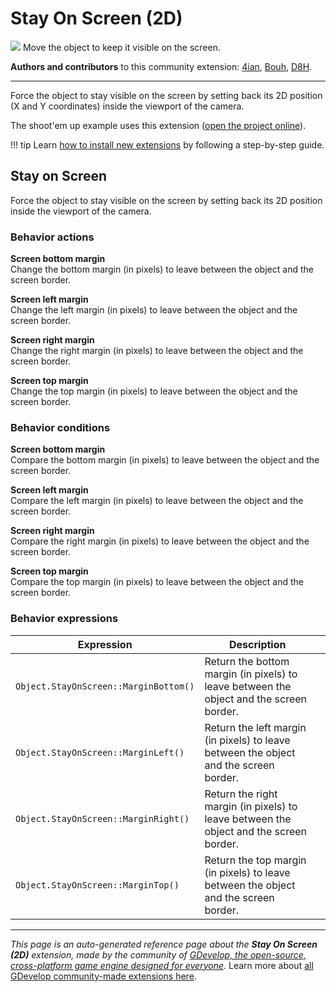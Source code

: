 # Stay On Screen (2D)

<img src="https://resources.gdevelop-app.com/assets/Icons/monitor-screenshot.svg" class="extension-icon"></img>
Move the object to keep it visible on the screen.

**Authors and contributors** to this community extension: [4ian](https://gd.games/4ian), [Bouh](https://gd.games/Bouh), [D8H](https://gd.games/D8H).

---

Force the object to stay visible on the screen by setting back its 2D position (X and Y coordinates) inside the viewport of the camera.

The shoot'em up example uses this extension ([open the project online](https://editor.gdevelop.io/?project=example://space-shooter)).

!!! tip
    Learn [how to install new extensions](/gdevelop5/extensions/search) by following a step-by-step guide.



## Stay on Screen 

Force the object to stay visible on the screen by setting back its 2D position inside the viewport of the camera. 

### Behavior actions

**Screen bottom margin**  
Change the bottom margin (in pixels) to leave between the object and the screen border.

**Screen left margin**  
Change the left margin (in pixels) to leave between the object and the screen border.

**Screen right margin**  
Change the right margin (in pixels) to leave between the object and the screen border.

**Screen top margin**  
Change the top margin (in pixels) to leave between the object and the screen border.

### Behavior conditions

**Screen bottom margin**  
Compare the bottom margin (in pixels) to leave between the object and the screen border.

**Screen left margin**  
Compare the left margin (in pixels) to leave between the object and the screen border.

**Screen right margin**  
Compare the right margin (in pixels) to leave between the object and the screen border.

**Screen top margin**  
Compare the top margin (in pixels) to leave between the object and the screen border.

### Behavior expressions

| Expression | Description |  |
|-----|-----|-----|
| `Object.StayOnScreen::MarginBottom()` | Return the bottom margin (in pixels) to leave between the object and the screen border. ||
| `Object.StayOnScreen::MarginLeft()` | Return the left margin (in pixels) to leave between the object and the screen border. ||
| `Object.StayOnScreen::MarginRight()` | Return the right margin (in pixels) to leave between the object and the screen border. ||
| `Object.StayOnScreen::MarginTop()` | Return the top margin (in pixels) to leave between the object and the screen border. ||

---

*This page is an auto-generated reference page about the **Stay On Screen (2D)** extension, made by the community of [GDevelop, the open-source, cross-platform game engine designed for everyone](https://gdevelop.io/).* Learn more about [all GDevelop community-made extensions here](/gdevelop5/extensions).